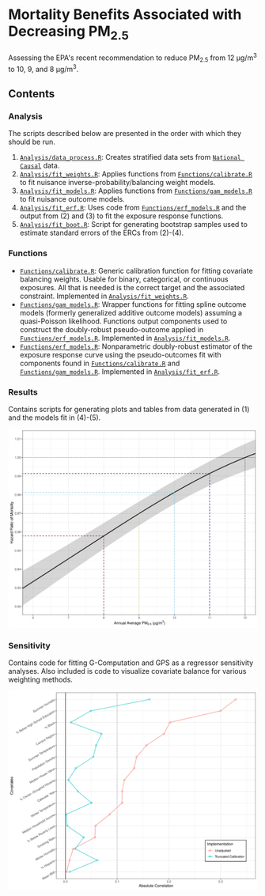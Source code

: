 
# Mortality Benefits Associated with Decreasing PM<sub>2.5</sub>

Assessing the EPA's recent recommendation to reduce PM<sub>2.5</sub> from 12 &mu;g/m<sup>3</sup> to 10, 9, and 8 &mu;g/m<sup>3</sup>.

## Contents

### Analysis

The scripts described below are presented in the order with which they should be run.

1. [`Analysis/data_process.R`](https://github.com/kevjosey/pm-risk/blob/main/Analysis/data_process.R): Creates stratified data sets from [`National Causal`](https://github.com/NSAPH/National-Causal-Analysis) data.
2. [`Analysis/fit_weights.R`](https://github.com/kevjosey/pm-risk/blob/main/Analysis/fit_weights.R): Applies functions from [`Functions/calibrate.R`](https://github.com/kevjosey/pm-risk/blob/main/Functions/calibrate.R) to fit nuisance inverse-probability/balancing weight models.
3. [`Analysis/fit_models.R`](https://github.com/kevjosey/pm-risk/blob/main/Analysis/fit_models.R): Applies functions from [`Functions/gam_models.R`](https://github.com/kevjosey/pm-risk/blob/main/Functions/gam_models.R) to fit nuisance outcome models.
4. [`Analysis/fit_erf.R`](https://github.com/kevjosey/pm-risk/blob/main/Analysis/fit_erf.R): Uses code from [`Functions/erf_models.R`](https://github.com/kevjosey/pm-risk/blob/main/Functions/erf_models.R) and the output from (2) and (3) to fit the exposure response functions.
5. [`Analysis/fit_boot.R`](https://github.com/kevjosey/pm-risk/blob/main/Analysis/fit_boot.R): Script for generating bootstrap samples used to estimate standard errors of the ERCs from (2)-(4).


### Functions

- [`Functions/calibrate.R`](https://github.com/kevjosey/pm-risk/blob/main/Functions/calibrate.R): Generic calibration function for fitting covariate balancing weights. Usable for binary, categorical, or continuous exposures. All that is needed is the correct target and the associated constraint. Implemented in [`Analysis/fit_weights.R`](https://github.com/kevjosey/pm-risk/blob/main/Analysis/fit_weights.R).</li>
- [`Functions/gam_models.R`](https://github.com/kevjosey/pm-risk/blob/main/Functions/gam_models.R): Wrapper functions for fitting spline outcome models (formerly generalized additive outcome models) assuming a quasi-Poisson likelihood. Functions output components used to construct the doubly-robust pseudo-outcome applied in [`Functions/erf_models.R`](https://github.com/kevjosey/pm-risk/blob/main/Functions/erf_models.R). Implemented in [`Analysis/fit_models.R`](https://github.com/kevjosey/pm-risk/blob/main/Analysis/fit_models.R).</li>
- [`Functions/erf_models.R`](https://github.com/kevjosey/pm-risk/blob/main/Functions/erf_models.R): Nonparametric doubly-robust estimator of the exposure response curve using the pseudo-outcomes fit with components found in [`Functions/calibrate.R`](https://github.com/kevjosey/pm-risk/blob/main/Functions/calibrate.R) and [`Functions/gam_models.R`](https://github.com/kevjosey/pm-risk/blob/main/Functions/gam_models.R). Implemented in [`Analysis/fit_erf.R`](https://github.com/kevjosey/pm-risk/blob/main/Analysis/fit_erf.R).

### Results

Contains scripts for generating plots and tables from data generated in (1) and the models fit in (4)-(5).

![Alt text](/Figures/Figure2.png?raw=true "Exposure Response Curves (Hazard Ratios)")

### Sensitivity

Contains code for fitting G-Computation and GPS as a regressor sensitivity analyses. Also included is code to visualize covariate balance for various weighting methods. 

![Alt text](/Figures/FigureS4.png?raw=true "Senstivity Analysis of Exposure Response Contrasts")